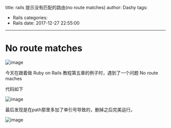 title: rails 提示没有匹配的路由(no route matches)
author: Dashy
tags:
  - Rails
categories:
  - Rails
date: 2017-12-27 22:55:00
---
# No route matches

![image](http://p16vszsby.bkt.clouddn.com/no_route_matches.png?attname=&e=1514442700&token=NYX5b6QaVFGMB5vzHSgy0lp2jGcBlHXbg7YIca07:ZqqhszZqoE67WXLDgRgK12iS8MM)

今天在跟着做 Ruby on Rails 教程第五章的例子时，遇到了一个问题 No route maches

代码如下

![image](http://p16vszsby.bkt.clouddn.com/no_route_maches_code.png?attname=&e=1514442795&token=NYX5b6QaVFGMB5vzHSgy0lp2jGcBlHXbg7YIca07:wX1LfWieeycOo_hyS5VuzqLwlI0)

最后发现是在path那里多加了单引号导致的，删掉之后完美运行。

![image](http://p16vszsby.bkt.clouddn.com/no_route_maches_right.png?attname=&e=1514443115&token=NYX5b6QaVFGMB5vzHSgy0lp2jGcBlHXbg7YIca07:gfnTqUBePUl5Rt75RasB0MOzqbQ)


